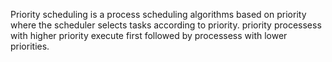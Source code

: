 Priority scheduling is a process scheduling algorithms based on priority where the scheduler selects tasks according to priority.
priority processess with higher priority execute first followed by processess with lower priorities.
